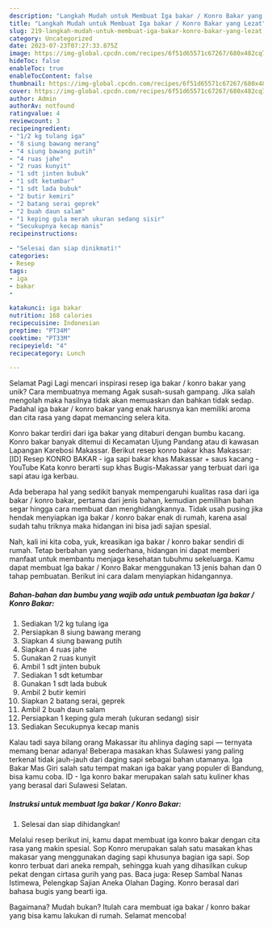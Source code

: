 ```yaml
---
description: "Langkah Mudah untuk Membuat Iga bakar / Konro Bakar yang Lezat"
title: "Langkah Mudah untuk Membuat Iga bakar / Konro Bakar yang Lezat"
slug: 219-langkah-mudah-untuk-membuat-iga-bakar-konro-bakar-yang-lezat
category: Uncategorized
date: 2023-07-23T07:27:33.875Z
image: https://img-global.cpcdn.com/recipes/6f51d65571c67267/680x482cq70/iga-bakar-konro-bakar-foto-resep-utama.jpg
hideToc: false
enableToc: true
enableTocContent: false
thumbnail: https://img-global.cpcdn.com/recipes/6f51d65571c67267/680x482cq70/iga-bakar-konro-bakar-foto-resep-utama.jpg
cover: https://img-global.cpcdn.com/recipes/6f51d65571c67267/680x482cq70/iga-bakar-konro-bakar-foto-resep-utama.jpg
author: Admin
authorAv: notfound
ratingvalue: 4
reviewcount: 3
recipeingredient:
- "1/2 kg tulang iga"
- "8 siung bawang merang"
- "4 siung bawang putih"
- "4 ruas jahe"
- "2 ruas kunyit"
- "1 sdt jinten bubuk"
- "1 sdt ketumbar"
- "1 sdt lada bubuk"
- "2 butir kemiri"
- "2 batang serai geprek"
- "2 buah daun salam"
- "1 keping gula merah ukuran sedang sisir"
- "Secukupnya kecap manis"
recipeinstructions:

- "Selesai dan siap dinikmati!"
categories:
- Resep
tags:
- iga
- bakar
- 

katakunci: iga bakar  
nutrition: 168 calories
recipecuisine: Indonesian
preptime: "PT34M"
cooktime: "PT33M"
recipeyield: "4"
recipecategory: Lunch

---
```



Selamat Pagi Lagi mencari inspirasi resep iga bakar / konro bakar yang unik? Cara membuatnya memang Agak susah-susah gampang. Jika salah mengolah maka hasilnya tidak akan memuaskan dan bahkan tidak sedap. Padahal iga bakar / konro bakar yang enak harusnya kan memiliki aroma dan cita rasa yang dapat memancing selera kita.


Konro bakar terdiri dari iga bakar yang ditaburi dengan bumbu kacang. Konro bakar banyak ditemui di Kecamatan Ujung Pandang atau di kawasan Lapangan Karebosi Makassar. Berikut resep konro bakar khas Makassar: [ID] Resep KONRO BAKAR - iga sapi bakar khas Makassar + saus kacang - YouTube Kata konro berarti sup khas Bugis-Makassar yang terbuat dari iga sapi atau iga kerbau.

Ada beberapa hal yang sedikit banyak mempengaruhi kualitas rasa dari iga bakar / konro bakar, pertama dari jenis bahan, kemudian pemilihan bahan segar hingga cara membuat dan menghidangkannya. Tidak usah pusing jika hendak menyiapkan iga bakar / konro bakar enak di rumah, karena asal sudah tahu triknya maka hidangan ini bisa jadi sajian spesial.


Nah, kali ini kita coba, yuk, kreasikan iga bakar / konro bakar sendiri di rumah. Tetap berbahan yang sederhana, hidangan ini dapat memberi manfaat untuk membantu menjaga kesehatan tubuhmu sekeluarga. Kamu dapat membuat Iga bakar / Konro Bakar menggunakan 13 jenis bahan dan 0 tahap pembuatan. Berikut ini cara dalam menyiapkan hidangannya.

<!--inarticleads1-->

##### Bahan-bahan dan bumbu yang wajib ada untuk pembuatan Iga bakar / Konro Bakar:

1. Sediakan 1/2 kg tulang iga
1. Persiapkan 8 siung bawang merang
1. Siapkan 4 siung bawang putih
1. Siapkan 4 ruas jahe
1. Gunakan 2 ruas kunyit
1. Ambil 1 sdt jinten bubuk
1. Sediakan 1 sdt ketumbar
1. Gunakan 1 sdt lada bubuk
1. Ambil 2 butir kemiri
1. Siapkan 2 batang serai, geprek
1. Ambil 2 buah daun salam
1. Persiapkan 1 keping gula merah (ukuran sedang) sisir
1. Sediakan Secukupnya kecap manis


Kalau tadi saya bilang orang Makassar itu ahlinya daging sapi — ternyata memang benar adanya! Beberapa masakan khas Sulawesi yang paling terkenal tidak jauh-jauh dari daging sapi sebagai bahan utamanya. Iga Bakar Mas Giri salah satu tempat makan iga bakar yang populer di Bandung, bisa kamu coba. ID - Iga konro bakar merupakan salah satu kuliner khas yang berasal dari Sulawesi Selatan. 

<!--inarticleads2-->

##### Instruksi untuk membuat Iga bakar / Konro Bakar:


1. Selesai dan siap dihidangkan!

Melalui resep berikut ini, kamu dapat membuat iga konro bakar dengan cita rasa yang makin spesial. Sop Konro merupakan salah satu masakan khas makasar yang menggunakan daging sapi khusunya bagian iga sapi. Sop konro terbuat dari aneka rempah, sehingga kuah yang dihasilkan cukup pekat dengan cirtasa gurih yang pas. Baca juga: Resep Sambal Nanas Istimewa, Pelengkap Sajian Aneka Olahan Daging. Konro berasal dari bahasa bugis yang bearti iga. 

Bagaimana? Mudah bukan? Itulah cara membuat iga bakar / konro bakar yang bisa kamu lakukan di rumah. Selamat mencoba!
